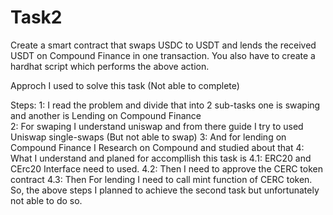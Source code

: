 # Task2
Create a smart contract that swaps USDC to USDT and lends the received USDT on Compound Finance in one transaction. You also have to create a hardhat script which performs the above action.

Approch I used to solve this task (Not able to complete)

Steps:
    1: I read the problem and divide that into 2 sub-tasks one is swaping and another is Lending on Compound Finance  
    2: For swaping I understand uniswap and from there guide I try to used Uniswap single-swaps (But not able to swap)
    3: And for lending on Compound Finance I Research on Compound and studied about that 
    4: What I understand and planed for accompllish this task is 
        4.1: ERC20 and CErc20 Interface need to used.
        4.2: Then I need to approve the CERC token contract 
        4.3: Then For lending I need to call mint function of CERC token.
    So, the above steps I planned to achieve the second task but unfortunately not able to do so.